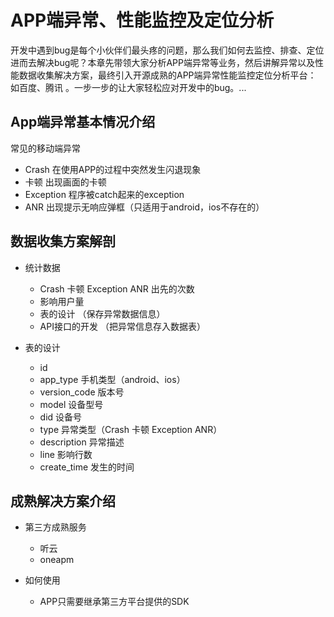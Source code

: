 # APP端异常、性能监控及定位分析

开发中遇到bug是每个小伙伴们最头疼的问题，那么我们如何去监控、排查、定位进而去解决bug呢？本章先带领大家分析APP端异常等业务，然后讲解异常以及性能数据收集解决方案，最终引入开源成熟的APP端异常性能监控定位分析平台： 如百度、腾讯 。一步一步的让大家轻松应对开发中的bug。...

## App端异常基本情况介绍

常见的移动端异常

- Crash 在使用APP的过程中突然发生闪退现象
- 卡顿 出现画面的卡顿
- Exception 程序被catch起来的exception
- ANR 出现提示无响应弹框（只适用于android，ios不存在的）

## 数据收集方案解剖

- 统计数据
	- Crash 卡顿 Exception ANR 出先的次数
	- 影响用户量
	- 表的设计 （保存异常数据信息）
	- API接口的开发 （把异常信息存入数据表）

- 表的设计
	- id
	- app_type 手机类型（android、ios）
	- version_code 版本号
	- model 设备型号
	- did 设备号
	- type 异常类型（Crash 卡顿 Exception ANR）
	- description 异常描述
	- line 影响行数
	- create_time 发生的时间

## 成熟解决方案介绍 

- 第三方成熟服务
	- 听云
	- oneapm
	
- 如何使用
	- APP只需要继承第三方平台提供的SDK